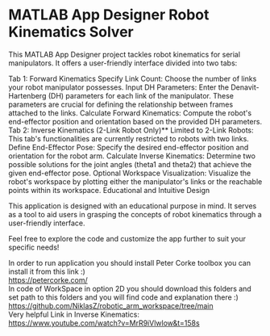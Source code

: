 # MATLAB App Designer Robot Kinematics Solver

This MATLAB App Designer project tackles robot kinematics for serial manipulators. It offers a user-friendly interface divided into two tabs:

Tab 1: Forward Kinematics
Specify Link Count: Choose the number of links your robot manipulator possesses.
Input DH Parameters: Enter the Denavit-Hartenberg (DH) parameters for each link of the manipulator. These parameters are crucial for defining the relationship between frames attached to the links.
Calculate Forward Kinematics: Compute the robot's end-effector position and orientation based on the provided DH parameters.
Tab 2: Inverse Kinematics (2-Link Robot Only)**
Limited to 2-Link Robots: This tab's functionalities are currently restricted to robots with two links.
Define End-Effector Pose: Specify the desired end-effector position and orientation for the robot arm.
Calculate Inverse Kinematics: Determine two possible solutions for the joint angles (theta1 and theta2) that achieve the given end-effector pose.
Optional Workspace Visualization: Visualize the robot's workspace by plotting either the manipulator's links or the reachable points within its workspace.
Educational and Intuitive Design

This application is designed with an educational purpose in mind. It serves as a tool to aid users in grasping the concepts of robot kinematics through a user-friendly interface.

Feel free to explore the code and customize the app further to suit your specific needs!




In order to run application you should install Peter Corke toolbox you can install it from this link :)<br>
https://petercorke.com/<br>
In code of WorkSpace in option 2D you should download this folders and set path to this folders and you will find code and explanation there :) <br>
https://github.com/NiklasZ/robotic_arm_workspace/tree/main<br>
Very helpful Link in Inverse Kinematics:<br>
https://www.youtube.com/watch?v=MrR9iVlwlow&t=158s<br>

